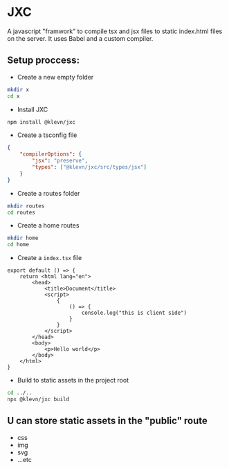 # JXC

A javascript "framwork" to compile tsx and jsx files to static index.html files on the server. It uses Babel and a custom compiler.

## Setup proccess:

-   Create a new empty folder
```sh
mkdir x
cd x
```

- Install JXC 
```sh
npm install @klevn/jxc
```

-   Create a tsconfig file
```json
{
    "compilerOptions": {
        "jsx": "preserve",
        "types": ["@klevn/jxc/src/types/jsx"]
    }
}
```

- Create a routes folder
```sh
mkdir routes
cd routes
```

- Create a home routes
```sh
mkdir home
cd home
```

- Create a ```index.tsx``` file
```tsx
export default () => {
    return <html lang="en">
        <head>
            <title>Document</title>
            <script>
                {
                    () => {
                        console.log("this is client side")
                    }
                }
            </script>
        </head>
        <body>
            <p>Hello world</p>
        </body>
    </html>
}
```

- Build to static assets in the project root
```sh
cd ../..
npx @klevn/jxc build
```

## U can store static assets in the "public" route
- css
- img
- svg
- ...etc